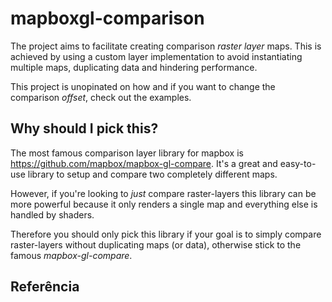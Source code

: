 # mapboxgl-comparison

The project aims to facilitate creating comparison _raster layer_ maps. This is achieved by using a custom layer implementation to avoid instantiating multiple maps, duplicating data and hindering performance.

This project is unopinated on how and if you want to change the comparison _offset_, check out the examples.

## Why should I pick this?

The most famous comparison layer library for mapbox is https://github.com/mapbox/mapbox-gl-compare. It's a great and easy-to-use library to setup and compare two completely different maps.

However, if you're looking to _just_ compare raster-layers this library can be more powerful because it only renders a single map and everything else is handled by shaders.

Therefore you should only pick this library if your goal is to simply compare raster-layers without duplicating maps (or data), otherwise stick to the famous _mapbox-gl-compare_.

## Referência
